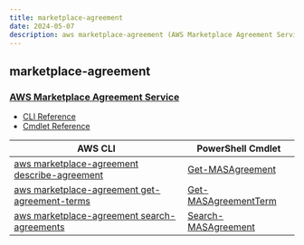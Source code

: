 ```yaml
---
title: marketplace-agreement
date: 2024-05-07
description: aws marketplace-agreement (AWS Marketplace Agreement Service) command/cmdlet list.
---
```


## marketplace-agreement

### [AWS Marketplace Agreement Service](https://aws.amazon.com/marketplace/)

* [CLI Reference](https://awscli.amazonaws.com/v2/documentation/api/latest/reference/marketplace-agreement/index.html)
* [Cmdlet Reference](https://docs.aws.amazon.com/powershell/latest/reference/items/MarketplaceAgreement_cmdlets.html)

|AWS CLI|PowerShell Cmdlet|
|----|----|
|[aws marketplace-agreement describe-agreement](https://awscli.amazonaws.com/v2/documentation/api/latest/reference/marketplace-agreement/describe-agreement.html)|[Get-MASAgreement](https://docs.aws.amazon.com/powershell/latest/reference/items/Get-MASAgreement.html)|
|[aws marketplace-agreement get-agreement-terms](https://awscli.amazonaws.com/v2/documentation/api/latest/reference/marketplace-agreement/get-agreement-terms.html)|[Get-MASAgreementTerm](https://docs.aws.amazon.com/powershell/latest/reference/items/Get-MASAgreementTerm.html)|
|[aws marketplace-agreement search-agreements](https://awscli.amazonaws.com/v2/documentation/api/latest/reference/marketplace-agreement/search-agreements.html)|[Search-MASAgreement](https://docs.aws.amazon.com/powershell/latest/reference/items/Search-MASAgreement.html)|

